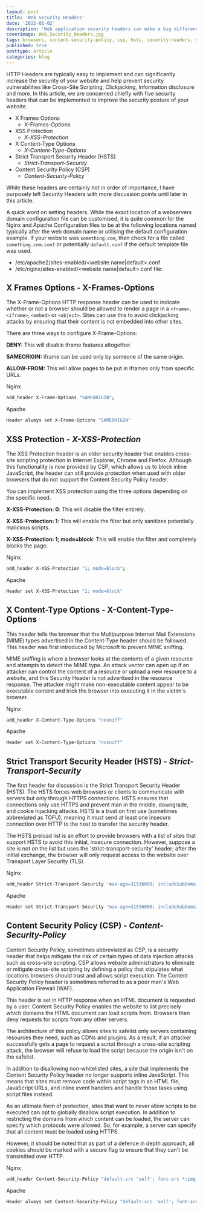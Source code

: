 ```yaml
---
layout: post
title: 'Web Security Headers'
date: '2022-01-02'
description: 'Web application security headers can make a big difference in reducing the attack surface of a clients application. Knowing the differences is an essential part of a consultants repertoire.'
coverimage: Web_Security_Headers.jpg
tags: browsers, content-security-policy, csp, hsts, security-headers, strict-transport-security, x-content-type-options, x-frame-options
published: true
posttype: article
categories: blog
---
```

HTTP Headers are typically easy to implement and can significantly increase the security of your website and help prevent security vulnerabilities like Cross-Site Scripting, Clickjacking, Information disclosure and more. In this article, we are concerned chiefly with five security headers that can be implemented to improve the security posture of your website.

- X Frames Options
    - X-Frames-Options
- XSS Protection
    - *X-XSS-Protection*
- X Content-Type Options
    - *X-Content-Type-Options*
- Strict Transport Security Header (HSTS)
    - *Strict-Transport-Security*
- Content Security Policy (CSP)
    - *Content-Security-Policy*

While these headers are certainly not in order of importance, I have purposely left Security Headers with more discussion points until later in this article.

A quick word on setting headers. While the exact location of a webservers domain configuration file can be customised, it is quite common for the Nginx and Apache Configuration files to be at the following locations named typically after the web domain name or utilising the default configuration example. If your website was `something.com`, then check for a file called `something.com.conf` or potentially `default.conf` if the default template file was used.

- /etc/apache2/sites-enabled/<website name|default>.conf
- /etc/nginx/sites-enabled/<website name|default>.conf file:

## X Frames Options - X-Frames-Options

The X-Frame-Options HTTP response header can be used to indicate whether or not a browser should be allowed to render a page in a `<frame>`, `<iframe>`, `<embed>` or `<object>`. Sites can use this to avoid clickjacking attacks by ensuring that their content is not embedded into other sites.

There are three ways to configure X-Frame-Options:

**DENY:** This will disable iframe features altogether.

**SAMEORIGIN:** iframe can be used only by someone of the same origin.

**ALLOW-FROM:** This will allow pages to be put in iframes only from specific URLs.

Nginx

```bash
add_header X-Frame-Options "SAMEORIGIN";
```

Apache

```bash
Header always set X-Frame-Options "SAMEORIGIN"
```

## XSS Protection - *X-XSS-Protection*

The XSS Protection header is an older security header that enables cross-site scripting protection in Internet Explorer, Chrome and Firefox. Although this functionality is now provided by CSP, which allows us to block inline JavaScript, the header can still provide protection when used with older browsers that do not support the Content Security Policy header.

You can implement XSS protection using the three options depending on the specific need.

**X-XSS-Protection: 0**: This will disable the filter entirely.

**X-XSS-Protection: 1**: This will enable the filter but only sanitizes potentially malicious scripts.

**X-XSS-Protection: 1; mode=block**: This will enable the filter and completely blocks the page.

Nginx

```bash
add_header X-XSS-Protection "1; mode=block";
```

Apache

```bash
Header set X-XSS-Protection "1; mode=block"
```

## X Content-Type Options - X-Content-Type-Options

This header tells the browser that the Multipurpose Internet Mail Extensions (MIME) types advertised in the Content-Type header should be followed. This header was first introduced by Microsoft to prevent MIME sniffing.

MIME sniffing is where a browser looks at the contents of a given resource and attempts to detect the MIME type. An attack vector can open up if an attacker can control the content of a resource or upload a new resource to a website, and this Security Header is not advertised in the resource response. The attacker might make non-executable content appear to be executable content and trick the browser into executing it in the victim's browser.

Nginx

```bash
add_header X-Content-Type-Options "nosniff"
```

Apache

```bash
Header set X-Content-Type-Options "nosniff"
```

## Strict Transport Security Header (HSTS) - *Strict-Transport-Security*

The first header for discussion is the Strict Transport Security Header (HSTS). The HSTS forces web browsers or clients to communicate with servers but only through HTTPS connections. HSTS ensures that connections only use HTTPS and prevent man in the middle, downgrade, and cookie hijacking attacks. HSTS is a trust on first use (sometimes abbreviated as TOFU), meaning it must send at least one insecure connection over HTTP to the host to transfer the security header.

The HSTS preload list is an effort to provide browsers with a list of sites that support HSTS to avoid this initial, insecure connection. However, suppose a site is not on the list but uses the 'strict-transport-security' header; after the initial exchange, the browser will only request access to the website over Transport Layer Security (TLS).

Nginx

```bash
add_header Strict-Transport-Security 'max-age=31536000; includeSubDomains; preload';
```

Apache

```bash
Header set Strict-Transport-Security "max-age=31536000; includeSubDomains; preload"
```

## Content Security Policy (CSP) - *Content-Security-Policy*

Content Security Policy, sometimes abbreviated as CSP, is a security header that helps mitigate the risk of certain types of data injection attacks such as cross-site scripting. CSP allows website administrators to eliminate or mitigate cross-site scripting by defining a policy that stipulates what locations browsers should trust and allows script execution. The Content Security Policy header is sometimes referred to as a poor man's Web Application Firewall (WAF).

This header is set in HTTP response when an HTML document is requested by a user. Content Security Policy enables the website to list precisely which domains the HTML document can load scripts from. Browsers then deny requests for scripts from any other servers.

The architecture of this policy allows sites to safelist only servers containing resources they need, such as CDNs and plugins. As a result, if an attacker successfully gets a page to request a script through a cross-site scripting attack, the browser will refuse to load the script because the origin isn't on the safelist.

In addition to disallowing non-whitelisted sites, a site that implements the Content Security Policy header no longer supports inline JavaScript. This means that sites must remove code within script tags in an HTML file, JavaScript URLs, and inline event handlers and handle those tasks using script files instead.

As an ultimate form of protection, sites that want to never allow scripts to be executed can opt to globally disallow script execution. In addition to restricting the domains from which content can be loaded, the server can specify which protocols were allowed. So, for example, a server can specify that all content must be loaded using HTTPS.

However, it should be noted that as part of a defence in depth approach, all cookies should be marked with a secure flag to ensure that they can't be transmitted over HTTP.

Nginx

```bash
add_header Content-Security-Policy "default-src 'self'; font-src *;img-src * data:; script-src *; style-src *";
```

Apache

```bash
Header always set Content-Security-Policy "default-src 'self'; font-src *;img-src * data:; script-src *; style-src *;"
```